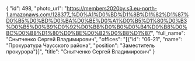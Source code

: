 {
    "id": 498,
    "photo_url": "https://members2020by.s3.eu-north-1.amazonaws.com/128377_%D0%A1%D0%BD%D1%8B%D1%82%D1%87%D0%B5%D0%BD%D0%BA%D0%BE%D0%A1%D0%B5%D1%80%D0%B3%D0%B5%D0%B9%D0%92%D0%BB%D0%B0%D0%B4%D0%B8%D0%BC%D0%B8%D1%80%D0%BE%D0%B2%D0%B8%D1%87",
    "full_name": "Снытченко Сергей Владимирович",
    "offices": "[{\"id\": \"06-21\", \"name\": \"Прокуратура Чаусского района\", \"position\": \"Заместитель прокурора\"}]",
    "title": "Снытченко Сергей Владимирович"
}